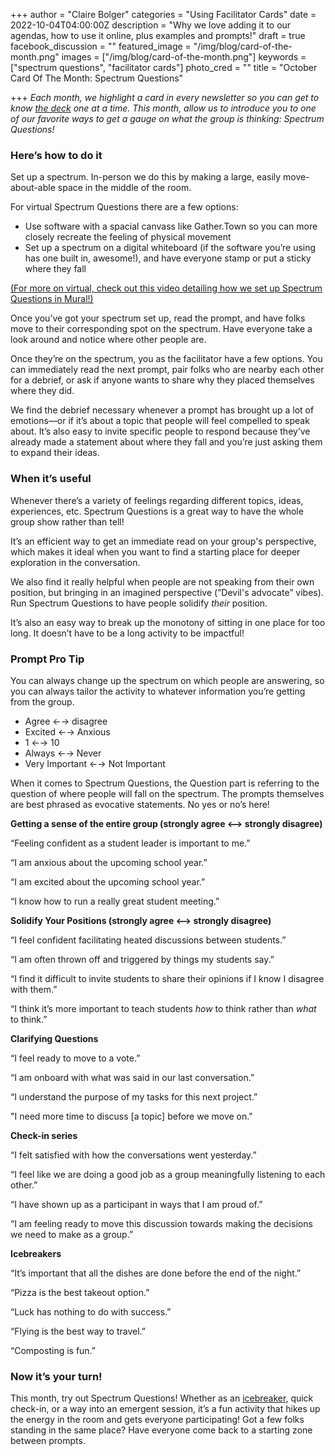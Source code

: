 +++
author = "Claire Bolger"
categories = "Using Facilitator Cards"
date = 2022-10-04T04:00:00Z
description = "Why we love adding it to our agendas, how to use it online, plus examples and prompts!"
draft = true
facebook_discussion = ""
featured_image = "/img/blog/card-of-the-month.png"
images = ["/img/blog/card-of-the-month.png"]
keywords = ["spectrum questions", "facilitator cards"]
photo_cred = ""
title = "October Card Of The Month: Spectrum Questions"

+++
_Each month, we highlight a card in every newsletter so you can get to know_ [_the deck_](http://shop.facilitator.cards) _one at a time. This month, allow us to introduce you to one of our favorite ways to get a gauge on what the group is thinking: Spectrum Questions!_

### Here’s how to do it

Set up a spectrum. In-person we do this by making a large, easily move-about-able space in the middle of the room.

For virtual Spectrum Questions there are a few options:

* Use software with a spacial canvass like Gather.Town so you can more closely recreate the feeling of physical movement
* Set up a spectrum on a digital whiteboard (if the software you’re using has one built in, awesome!), and have everyone stamp or put a sticky where they fall

[(For more on virtual, check out this video detailing how we set up Spectrum Questions in Mural!)](https://youtu.be/VU8t2L-YDhk?t=684)

Once you’ve got your spectrum set up, read the prompt, and have folks move to their corresponding spot on the spectrum. Have everyone take a look around and notice where other people are.

Once they’re on the spectrum, you as the facilitator have a few options. You can immediately read the next prompt, pair folks who are nearby each other for a debrief, or ask if anyone wants to share why they placed themselves where they did.

We find the debrief necessary whenever a prompt has brought up a lot of emotions—or if it’s about a topic that people will feel compelled to speak about. It’s also easy to invite specific people to respond because they’ve already made a statement about where they fall and you’re just asking them to expand their ideas.

### When it’s useful

Whenever there’s a variety of feelings regarding different topics, ideas, experiences, etc. Spectrum Questions is a great way to have the whole group show rather than tell!

It’s an efficient way to get an immediate read on your group's perspective, which makes it ideal when you want to find a starting place for deeper exploration in the conversation.

We also find it really helpful when people are not speaking from their own position, but bringing in an imagined perspective (”Devil's advocate” vibes). Run Spectrum Questions to have people solidify _their_ position.

It’s also an easy way to break up the monotony of sitting in one place for too long. It doesn’t have to be a long activity to be impactful!

### Prompt Pro Tip

You can always change up the spectrum on which people are answering, so you can always tailor the activity to whatever information you’re getting from the group.

* Agree ←→ disagree
* Excited ←→ Anxious
* 1 ←→ 10
* Always ←→ Never
* Very Important ←→ Not Important

When it comes to Spectrum Questions, the Question part is referring to the question of where people will fall on the spectrum. The prompts themselves are best phrased as evocative statements. No yes or no’s here!

**Getting a sense of the entire group (strongly agree <—> strongly disagree)**

“Feeling confident as a student leader is important to me.”

“I am anxious about the upcoming school year.”

“I am excited about the upcoming school year.”

“I know how to run a really great student meeting.”

**Solidify Your Positions (strongly agree <—> strongly disagree)**

“I feel confident facilitating heated discussions between students.”

“I am often thrown off and triggered by things my students say.”

“I find it difficult to invite students to share their opinions if I know I disagree with them.”

“I think it’s more important to teach students _how_ to think rather than _what_ to think.”

**Clarifying Questions**

“I feel ready to move to a vote.”

“I am onboard with what was said in our last conversation.”

“I understand the purpose of my tasks for this next project.”

"I need more time to discuss \[a topic\] before we move on."

**Check-in series**

“I felt satisfied with how the conversations went yesterday.”

“I feel like we are doing a good job as a group meaningfully listening to each other.”

“I have shown up as a participant in ways that I am proud of.”

“I am feeling ready to move this discussion towards making the decisions we need to make as a group.”

**Icebreakers**

“It’s important that all the dishes are done before the end of the night.”

“Pizza is the best takeout option.”

“Luck has nothing to do with success.”

“Flying is the best way to travel.”

“Composting is fun.”

### Now it’s your turn!

This month, try out Spectrum Questions! Whether as an [icebreaker](https://www.instagram.com/p/Cdn7mLCL8_V/), quick check-in, or a way into an emergent session, it’s a fun activity that hikes up the energy in the room and gets everyone participating! Got a few folks standing in the same place? Have everyone come back to a starting zone between prompts.